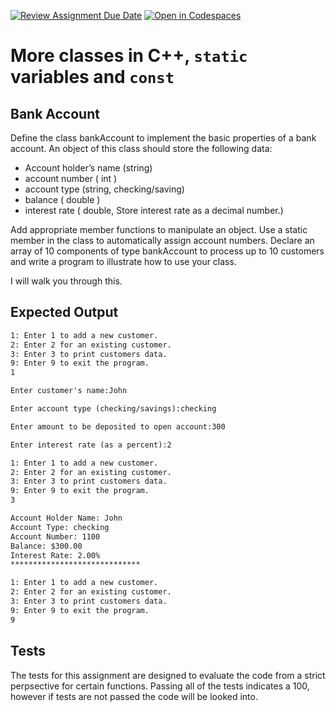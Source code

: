 [![Review Assignment Due Date](https://classroom.github.com/assets/deadline-readme-button-24ddc0f5d75046c5622901739e7c5dd533143b0c8e959d652212380cedb1ea36.svg)](https://classroom.github.com/a/OtCu-M8O)
[![Open in Codespaces](https://classroom.github.com/assets/launch-codespace-7f7980b617ed060a017424585567c406b6ee15c891e84e1186181d67ecf80aa0.svg)](https://classroom.github.com/open-in-codespaces?assignment_repo_id=13732824)
# More classes in C++, `static` variables and `const`

## Bank Account

Define the class bankAccount to implement the basic properties of a bank account. An object of this class should store
the following data:

- Account holder’s name (string)
- account number ( int )
- account type (string, checking/saving)
- balance ( double )
- interest rate ( double, Store interest rate as a decimal number.)

Add appropriate member functions to manipulate an object. Use a static member in the class to automatically assign
account numbers. Declare an array of 10 components of type bankAccount to process up to 10 customers and write a program
to illustrate how to use your class.

I will walk you through this. 

## Expected Output

```txt
1: Enter 1 to add a new customer.
2: Enter 2 for an existing customer.
3: Enter 3 to print customers data.
9: Enter 9 to exit the program.
1

Enter customer's name:John

Enter account type (checking/savings):checking

Enter amount to be deposited to open account:300

Enter interest rate (as a percent):2

1: Enter 1 to add a new customer.
2: Enter 2 for an existing customer.
3: Enter 3 to print customers data.
9: Enter 9 to exit the program.
3

Account Holder Name: John
Account Type: checking
Account Number: 1100
Balance: $300.00
Interest Rate: 2.00%
*****************************

1: Enter 1 to add a new customer.
2: Enter 2 for an existing customer.
3: Enter 3 to print customers data.
9: Enter 9 to exit the program.
9
```

## Tests 

The tests for this assignment are designed to evaluate the code from a strict perpsective for certain functions. 
Passing all of the tests indicates a 100, however if tests are not passed the code will be looked into. 


